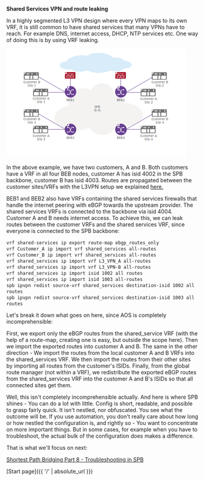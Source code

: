 **Shared Services VPN and route leaking**

In a highly segmented L3 VPN design where every VPN maps to its own VRF, it is still common to have shared services that many VPNs have to reach. For example DNS, internet access, DHCP, NTP services etc. One way of doing this is by using VRF leaking.

![Shared-Services](/Shared-services-L3VPN.png)

In the above example, we have two customers, A and B. Both customers have a VRF in all four BEB nodes, customer A has isid 4002 in the SPB backbone, customer B has isid 4003. Routes are propagated between the customer sites/VRFs with the L3VPN setup we explained [here.](https://networkundertaker.com/2023/04/12/Shortest-Path-Bridging-part-6.html)

BEB1 and BEB2 also have VRFs containing the shared services firewalls that handle the internet peering with eBGP towards the upstream provider. The shared services VRFs is connected to the backbone via isid 4004. Customer A and B needs internet access. To achieve this, we can leak routes between the customer VRFs and the shared services VRF, since everyone is connected to the SPB backbone:

```
vrf shared-services ip export route-map ebgp_routes_only
vrf Customer_A ip import vrf shared_services all-routes
vrf Customer_B ip import vrf shared_services all-routes
vrf shared_services ip import vrf L3_VPN_A all-routes
vrf shared_services ip import vrf L3_VPN-B all-routes
vrf shared_services ip import isid 1002 all routes
vrf shared_services ip import isid 1003 all-routes
spb ipvpn redist source-vrf shared_services destination-isid 1002 all routes
spb ipvpn redist source-vrf shared_services destination-isid 1003 all routes
```

Let's break it down what goes on here, since AOS is completely incomprehensible:

First, we export only the eBGP routes from the shared_service VRF (with the help of a route-map, creating one is easy, but outside the scope here).
Then we import the exported routes into customer A and B.
The same in the other direction - We import the routes from the local customer A and B VRFs into the shared_services VRF.
We then import the routes from their other sites by importing all routes from the customer's ISIDs.
Finally, from the global route manager (not within a VRF), we redistribute the exported eBGP routes from the shared_services VRF into the customer A and B's ISIDs so that all connected sites get them.

Well, this isn't completely incomprehensible actually. And here is where SPB shines - You can do a lot with little. Config is short, readable, and possible to grasp fairly quick. It isn't nestled, nor obfuscated. You see what the outcome will be. If you use automation, you don't really care about how long or how nestled the configuration is, and rightly so - You want to concentrate on more important things. But in some cases, for example when you have to troubleshoot, the actual bulk of the configuration does makes a difference. 

That is what we'll focus on next: 

[Shortest Path Bridging Part 8 - Troubleshooting in SPB](https://networkundertaker.com/2023/04/17/Shortest-Path-Bridging-part-8.html)

[Start page]({{ '/' | absolute_url }})